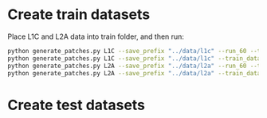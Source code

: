 # Create train datasets
Place L1C and L2A data into train folder, and then run:
```bash
python generate_patches.py L1C --save_prefix "../data/l1c" --run_60 --train_data
python generate_patches.py L1C --save_prefix "../data/l1c" --train_data
python generate_patches.py L2A --save_prefix "../data/l2a" --run_60 --train_data
python generate_patches.py L2A --save_prefix "../data/l2a" --train_data
```

# Create test datasets

